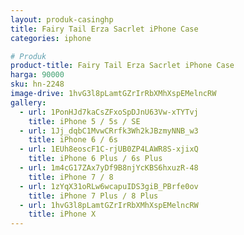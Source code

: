```yaml
---
layout: produk-casinghp
title: Fairy Tail Erza Sacrlet iPhone Case
categories: iphone

# Produk
product-title: Fairy Tail Erza Sacrlet iPhone Case
harga: 90000
sku: hn-2248
image-drive: 1hvG3l8pLamtGZrIrRbXMhXspEMelncRW
gallery:
  - url: 1PonHJd7kaCsZFxoSpDJnU63Vw-xTYTvj
    title: iPhone 5 / 5s / SE
  - url: 1Jj_dqbC1MvwCRrfk3Wh2kJBzmyNNB_w3
    title: iPhone 6 / 6s
  - url: 1EUh8eoscF1C-rjUB0ZP4LAWR8S-xjixQ
    title: iPhone 6 Plus / 6s Plus
  - url: 1m4cG17ZAx7yDf9B8njYcKBS6hxuzR-48
    title: iPhone 7 / 8
  - url: 1zYqX31oRLw6wcapuIDS3giB_PBrfe0ov
    title: iPhone 7 Plus / 8 Plus
  - url: 1hvG3l8pLamtGZrIrRbXMhXspEMelncRW
    title: iPhone X
---
```

